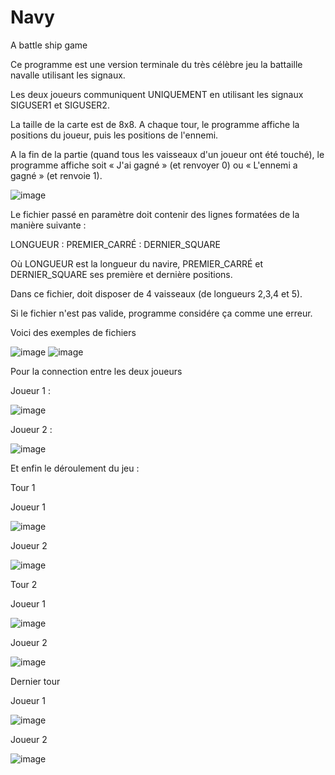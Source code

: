 # Navy
A battle ship game

Ce programme est une version terminale du très célèbre jeu la battaille navalle utilisant les signaux.

Les deux joueurs communiquent UNIQUEMENT en utilisant les signaux SIGUSER1 et SIGUSER2.

La taille de la carte est de 8x8. A chaque tour, le programme affiche la positions du joueur, puis les positions de l'ennemi.

A la fin de la partie (quand tous les vaisseaux d'un joueur ont été touché), le programme affiche soit « J'ai gagné » (et renvoyer 0) ou « L'ennemi a gagné » (et renvoie 1).

![image](https://github.com/RainproDash/Navy/assets/91848714/b99d8ae9-dcbf-4105-8394-b1fe1f7b83a8)

Le fichier passé en paramètre doit contenir des lignes formatées de la manière suivante :

LONGUEUR : PREMIER_CARRÉ : DERNIER_SQUARE

Où LONGUEUR est la longueur du navire, PREMIER_CARRÉ et DERNIER_SQUARE ses première et dernière positions.

Dans ce fichier, doit disposer de 4 vaisseaux (de longueurs 2,3,4 et 5).

Si le fichier n'est pas valide, programme considére ça comme une erreur.

Voici des exemples de fichiers

![image](https://github.com/RainproDash/Navy/assets/91848714/e6d32033-546e-4d49-9e57-dbe348a053aa)   ![image](https://github.com/RainproDash/Navy/assets/91848714/cea70e10-37fc-4985-b464-02784d684207)

Pour la connection entre les deux joueurs

Joueur 1 :

![image](https://github.com/RainproDash/Navy/assets/91848714/33a77f4b-bd06-4f6a-bc72-3b2e970ca28b)

Joueur 2 :

![image](https://github.com/RainproDash/Navy/assets/91848714/7fd35a69-cedc-47e6-abd7-fcf0eac15626)

Et enfin le déroulement du jeu :

Tour 1

Joueur 1

![image](https://github.com/RainproDash/Navy/assets/91848714/82eb6b55-1a7f-489c-814f-9331b816ff94)

Joueur 2

![image](https://github.com/RainproDash/Navy/assets/91848714/2615e8f5-12c5-4ec4-8b80-8aa03d5c6503)

Tour 2 

Joueur 1

![image](https://github.com/RainproDash/Navy/assets/91848714/9d178995-f8df-4bc8-b49f-01f98c03153f)

Joueur 2

![image](https://github.com/RainproDash/Navy/assets/91848714/1a702e67-0bca-4e52-9a16-e3b5ca28d828)

Dernier tour

Joueur 1

![image](https://github.com/RainproDash/Navy/assets/91848714/977d5e2d-f4b3-4aba-8634-9973ec4dedb6)

Joueur 2

![image](https://github.com/RainproDash/Navy/assets/91848714/e3c6bed8-e13d-42c3-b465-01eddea0c152)
